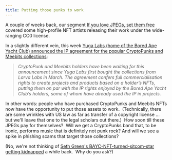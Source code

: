 ```yaml
---
title: Putting those punks to work
---
```

A couple of weeks back, our segment [If you love JPEGs, set them free](https://www.blockandmortar.xyz/newsletter/expensive-code-free-jpegs-and-coffee-nfts#if-you-love-jpegs-set-them-free) covered some high-profile NFT artists releasing their work under the wide-ranging CC0 license.

In a slightly different vein, this week [Yuga Labs (home of the Bored Ape Yacht Club) announced the IP agreement for the popular CryptoPunks and Meebits collections](https://www.theblock.co/post/163519/cryptopunk-and-meebits-holders-can-now-use-their-nfts-for-commercial-projects):

> _CryptoPunk and Meebits holders have been waiting for this announcement since Yuga Labs first bought the collections from Larva Labs in March. The agreement confers full commercialisation rights to create projects and products based on a holder’s NFTs, putting them on par with the IP rights enjoyed by the Bored Ape Yacht Club’s holders, some of whom have already used the IP in projects._

In other words: people who have purchased CryptoPunks and Meebits NFTs now have the opportunity to put those assets to work.  (Technically, there are some wrinkles with US law as far as transfer of a copyright license … but we'll leave that one to the legal scholars out there.)  How soon till these JPEGs pay for themselves?  Will we get a CryptoPunks band that, to be ironic, performs music that is definitely not punk rock? And will we see a spike in phishing scams that target those collections?  

(No, we're not thinking of [Seth Green's BAYC-NFT-turned-sitcom-star getting kidnapped](https://www.blockandmortar.xyz/newsletter/money-in-money-out-and-a-little-hollyweb3#speedbumps-on-the-road-to-hollyweb3) a while back.  Why do you ask?)